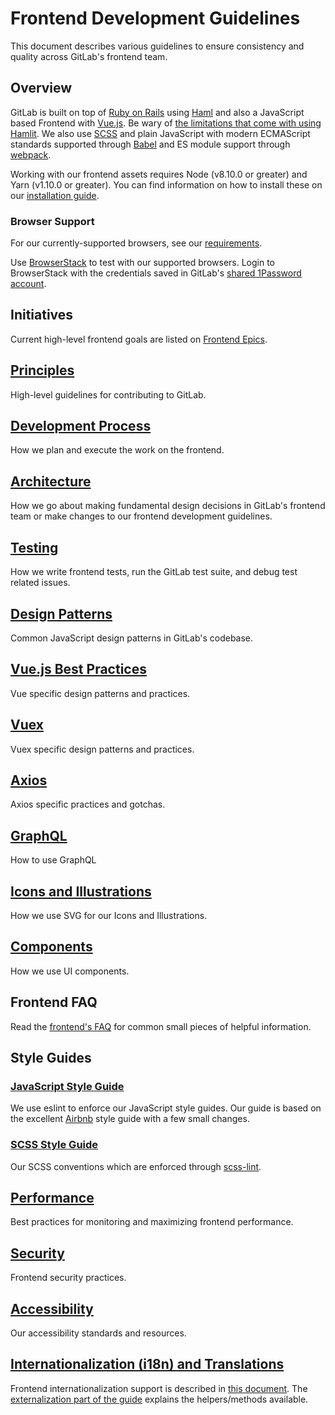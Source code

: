 # Frontend Development Guidelines

This document describes various guidelines to ensure consistency and quality
across GitLab's frontend team.

## Overview

GitLab is built on top of [Ruby on Rails](https://rubyonrails.org) using [Haml][haml] and also a JavaScript based Frontend with [Vue.js](https://vuejs.org).
Be wary of [the limitations that come with using Hamlit][hamlit-limits]. We also use [SCSS](https://sass-lang.com) and plain JavaScript with
modern ECMAScript standards supported through [Babel][babel] and ES module support through [webpack][webpack].

Working with our frontend assets requires Node (v8.10.0 or greater) and Yarn
(v1.10.0 or greater). You can find information on how to install these on our
[installation guide][install].

### Browser Support

For our currently-supported browsers, see our [requirements][requirements].

Use [BrowserStack](https://www.browserstack.com/) to test with our supported browsers. Login to BrowserStack with the credentials saved in GitLab's [shared 1Password account](https://about.gitlab.com/handbook/security/#1password-for-teams).

## Initiatives

Current high-level frontend goals are listed on [Frontend Epics](https://gitlab.com/groups/gitlab-org/-/epics?label_name%5B%5D=frontend).

## [Principles](principles.md)

High-level guidelines for contributing to GitLab.

## [Development Process](development_process.md)

How we plan and execute the work on the frontend.

## [Architecture](architecture.md)

How we go about making fundamental design decisions in GitLab's frontend team
or make changes to our frontend development guidelines.

## [Testing](../testing_guide/frontend_testing.md)

How we write frontend tests, run the GitLab test suite, and debug test related
issues.

## [Design Patterns](design_patterns.md)

Common JavaScript design patterns in GitLab's codebase.

## [Vue.js Best Practices](vue.md)

Vue specific design patterns and practices.

## [Vuex](vuex.md)

Vuex specific design patterns and practices.

## [Axios](axios.md)

Axios specific practices and gotchas.

## [GraphQL](graphql.md)

How to use GraphQL

## [Icons and Illustrations](icons.md)

How we use SVG for our Icons and Illustrations.

## [Components](components.md)

How we use UI components.

## Frontend FAQ

Read the [frontend's FAQ](frontend_faq.md) for common small pieces of helpful information.

## Style Guides

### [JavaScript Style Guide](style_guide_js.md)

We use eslint to enforce our JavaScript style guides. Our guide is based on
the excellent [Airbnb][airbnb-js-style-guide] style guide with a few small
changes.

### [SCSS Style Guide](style_guide_scss.md)

Our SCSS conventions which are enforced through [scss-lint](https://github.com/sds/scss-lint).

## [Performance](performance.md)

Best practices for monitoring and maximizing frontend performance.

## [Security](security.md)

Frontend security practices.

## [Accessibility](accessibility.md)

Our accessibility standards and resources.

## [Internationalization (i18n) and Translations](../i18n/externalization.md)

Frontend internationalization support is described in [this document](../i18n/).
The [externalization part of the guide](../i18n/externalization.md) explains the helpers/methods available.

[haml]: http://haml.info/
[hamlit]: https://github.com/k0kubun/hamlit
[hamlit-limits]: https://github.com/k0kubun/hamlit/blob/master/REFERENCE.md#limitations
[babel]: https://babeljs.io/
[webpack]: https://webpack.js.org/
[jquery]: https://jquery.com/
[axios]: https://github.com/axios/axios
[airbnb-js-style-guide]: https://github.com/airbnb/javascript
[install]: ../../install/installation.md#4-node
[requirements]: ../../install/requirements.md#supported-web-browsers
